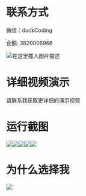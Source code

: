 # 联系方式

微信：duckCoding

企鹅: 3820006966

![在这里插入图片描述](http://upload.cxycsx.vip/91ab4bcb4f2c4c6db86365bb6d6e9c62.jpeg)

# 详细视频演示

请联系我获取更详细的演示视频

# 运行截图

![](http://www.bysj52.com/uploadfile/ueditor/image/202306/%E6%AF%95%E8%AE%BEssm385%E7%A4%BE%E5%8C%BA%E7%94%9F%E9%B2%9C%E5%95%86%E5%9F%8E%E6%AF%95%E4%B8%9A%E8%AE%BE%E8%AE%A1/1.png)![](http://www.bysj52.com/uploadfile/ueditor/image/202306/%E6%AF%95%E8%AE%BEssm385%E7%A4%BE%E5%8C%BA%E7%94%9F%E9%B2%9C%E5%95%86%E5%9F%8E%E6%AF%95%E4%B8%9A%E8%AE%BE%E8%AE%A1/4.png)![](http://www.bysj52.com/uploadfile/ueditor/image/202306/%E6%AF%95%E8%AE%BEssm385%E7%A4%BE%E5%8C%BA%E7%94%9F%E9%B2%9C%E5%95%86%E5%9F%8E%E6%AF%95%E4%B8%9A%E8%AE%BE%E8%AE%A1/2.png)![](http://www.bysj52.com/uploadfile/ueditor/image/202306/%E6%AF%95%E8%AE%BEssm385%E7%A4%BE%E5%8C%BA%E7%94%9F%E9%B2%9C%E5%95%86%E5%9F%8E%E6%AF%95%E4%B8%9A%E8%AE%BE%E8%AE%A1/5.png)![](http://www.bysj52.com/uploadfile/ueditor/image/202306/%E6%AF%95%E8%AE%BEssm385%E7%A4%BE%E5%8C%BA%E7%94%9F%E9%B2%9C%E5%95%86%E5%9F%8E%E6%AF%95%E4%B8%9A%E8%AE%BE%E8%AE%A1/3.png)

# 为什么选择我

![](http://upload.cxycsx.vip/%E7%A8%8B%E5%BA%8F%E8%AE%BE%E8%AE%A1.png)

